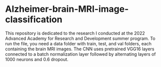 # Alzheimer-brain-MRI-image-classification

This repository is dedicated to the research I conducted at the 2022 Advanced Academy for Research and Development summer program.  To run the file, you need a data folder with train, test, and val folders, each containing the brain MRI images.  The CNN uses pretrained VGG16 layers connected to a batch normalization layer followed by alternating layers of 1000 neurons and 0.6 dropout.
